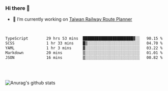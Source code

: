 ### Hi there 👋

- 🔭 I’m currently working on [Taiwan Railway Route Planner](https://github.com/Taiwan-Railway-Route-Planner)

<br/>

<!--START_SECTION:waka-->

```txt
TypeScript        29 hrs 53 mins  ██████████████████████▓░░   90.15 %
SCSS              1 hr 33 mins    █▒░░░░░░░░░░░░░░░░░░░░░░░   04.70 %
YAML              1 hr 3 mins     ▓░░░░░░░░░░░░░░░░░░░░░░░░   03.22 %
Markdown          20 mins         ▒░░░░░░░░░░░░░░░░░░░░░░░░   01.01 %
JSON              16 mins         ▒░░░░░░░░░░░░░░░░░░░░░░░░   00.82 %
```

<!--END_SECTION:waka-->

<br/>
<br/>

![Anurag's github stats](https://github-readme-stats.vercel.app/api?username=DepickereSven&show_icons=true&theme=tokyonight)



<!--
**DepickereSven/DepickereSven** is a ✨ _special_ ✨ repository because its `README.md` (this file) appears on your GitHub profile.

Here are some ideas to get you started:

- 🔭 I’m currently working on ...
- 🌱 I’m currently learning ...
- 👯 I’m looking to collaborate on ...
- 🤔 I’m looking for help with ...
- 💬 Ask me about ...
- 📫 How to reach me: ...
- 😄 Pronouns: ...
- ⚡ Fun fact: ...
-->
